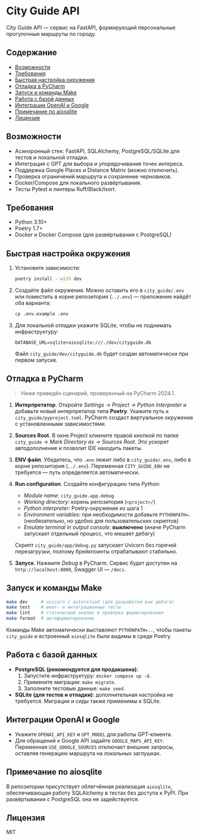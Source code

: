 # City Guide API

City Guide API — сервис на FastAPI, формирующий персональные прогулочные маршруты по городу.

## Содержание

- [Возможности](#возможности)
- [Требования](#требования)
- [Быстрая настройка окружения](#быстрая-настройка-окружения)
- [Отладка в PyCharm](#отладка-в-pycharm)
- [Запуск и команды Make](#запуск-и-команды-make)
- [Работа с базой данных](#работа-с-базой-данных)
- [Интеграции OpenAI и Google](#интеграции-openai-и-google)
- [Примечание по aiosqlite](#примечание-по-aiosqlite)
- [Лицензия](#лицензия)

## Возможности

- Асинхронный стек: FastAPI, SQLAlchemy, PostgreSQL/SQLite для тестов и локальной отладки.
- Интеграция с GPT для выбора и упорядочивания точек интереса.
- Поддержка Google Places и Distance Matrix (можно отключить).
- Проверка ограничений маршрута и сохранение черновиков.
- Docker/Compose для локального развёртывания.
- Тесты Pytest и линтеры Ruff/Black/Isort.

## Требования

- Python 3.10+
- Poetry 1.7+
- Docker и Docker Compose (для развёртывания с PostgreSQL)

## Быстрая настройка окружения

1. Установите зависимости:
   ```bash
   poetry install --with dev
   ```
2. Создайте файл окружения. Можно оставить его в `city_guide/.env` или поместить в корне репозитория (`../.env`) — приложение найдёт оба варианта:
   ```bash
   cp .env.example .env
   ```
3. Для локальной отладки укажите SQLite, чтобы не поднимать инфраструктуру:
   ```dotenv
   DATABASE_URL=sqlite+aiosqlite:///./dev/cityguide.db
   ```
   Файл `city_guide/dev/cityguide.db` будет создан автоматически при первом запуске.

## Отладка в PyCharm

> Ниже приведён сценарий, проверенный на PyCharm 2024.1.

1. **Интерпретатор**. Откройте *Settings → Project → Python Interpreter* и добавьте новый интерпретатор типа **Poetry**. Укажите путь к `city_guide/pyproject.toml`. PyCharm создаст виртуальное окружение с установленными зависимостями.
2. **Sources Root**. В окне Project кликните правой кнопкой по папке `city_guide` → *Mark Directory as → Sources Root*. Это ускорит автодополнение и позволит IDE находить пакеты.
3. **ENV файл**. Убедитесь, что `.env` лежит либо в `city_guide/.env`, либо в корне репозитория (`../.env`). Переменная `CITY_GUIDE_ENV` не требуется — путь определяется автоматически.
4. **Run configuration**. Создайте конфигурацию типа *Python*:
   - *Module name*: `city_guide.app.debug`
   - *Working directory*: корень репозитория (`<project>/`)
   - *Python interpreter*: Poetry-окружение из шага 1
   - *Environment variables*: при необходимости добавьте `PYTHONPATH=.` (необязательно, но удобно для пользовательских скриптов)
   - *Emulate terminal in output console*: **выключено** (иначе PyCharm запускает отдельный процесс, что мешает дебагу)

   Скрипт `city_guide/app/debug.py` запускает Uvicorn без горячей перезагрузки, поэтому брейкпоинты отрабатывают стабильно.

5. **Запуск**. Нажмите *Debug* в PyCharm. Сервис будет доступен на `http://localhost:8000`, Swagger UI — `/docs`.

## Запуск и команды Make

```bash
make dev     # uvicorn с autoreload (для разработки вне дебага)
make test    # юнит- и интеграционные тесты
make lint    # статический анализ и проверка форматирования
make format  # автоформатирование
```

Команды Make автоматически выставляют `PYTHONPATH=..`, чтобы пакеты `city_guide` и встроенный `aiosqlite` были видимы в среде Poetry.

## Работа с базой данных

- **PostgreSQL (рекомендуется для продакшена)**:
  1. Запустите инфраструктуру: `docker compose up -d`.
  2. Примените миграции: `make migrate`.
  3. Заполните тестовые данные: `make seed`.
- **SQLite (для тестов и отладки)**: дополнительная настройка не требуется. Миграции и сиды также применимы к SQLite.

## Интеграции OpenAI и Google

- Укажите `OPENAI_API_KEY` и `GPT_MODEL` для работы GPT-клиента.
- Для обращений к Google API задайте `GOOGLE_MAPS_API_KEY`. Переменная `USE_GOOGLE_SOURCES` отключает внешние запросы, оставляя генерацию маршрута на локальных заглушках.

## Примечание по aiosqlite

В репозитории присутствует облегчённая реализация `aiosqlite`, обеспечивающая работу SQLAlchemy в тестах без доступа к PyPI. При развёртывании с PostgreSQL она не задействуется.

## Лицензия

MIT
